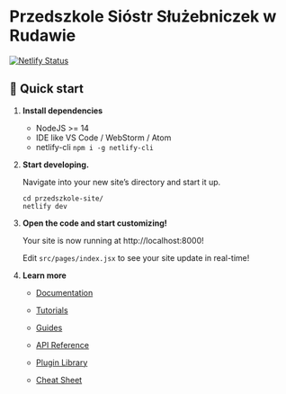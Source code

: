 # Przedszkole Sióstr Służebniczek w Rudawie
[![Netlify Status](https://api.netlify.com/api/v1/badges/59d55900-1a4a-468a-bebc-06bee3fb82bc/deploy-status)](https://app.netlify.com/sites/epic-easley-d99b2b/deploys)

## 🚀 Quick start

1.  **Install dependencies**

    * NodeJS >= 14
    * IDE like VS Code / WebStorm / Atom
    * netlify-cli `npm i -g netlify-cli`

2.  **Start developing.**

    Navigate into your new site’s directory and start it up.

    ```shell
    cd przedszkole-site/
    netlify dev
    ```

3.  **Open the code and start customizing!**

    Your site is now running at http://localhost:8000!

    Edit `src/pages/index.jsx` to see your site update in real-time!

4.  **Learn more**

    - [Documentation](https://www.gatsbyjs.com/docs/?utm_source=starter&utm_medium=readme&utm_campaign=minimal-starter)

    - [Tutorials](https://www.gatsbyjs.com/tutorial/?utm_source=starter&utm_medium=readme&utm_campaign=minimal-starter)

    - [Guides](https://www.gatsbyjs.com/tutorial/?utm_source=starter&utm_medium=readme&utm_campaign=minimal-starter)

    - [API Reference](https://www.gatsbyjs.com/docs/api-reference/?utm_source=starter&utm_medium=readme&utm_campaign=minimal-starter)

    - [Plugin Library](https://www.gatsbyjs.com/plugins?utm_source=starter&utm_medium=readme&utm_campaign=minimal-starter)

    - [Cheat Sheet](https://www.gatsbyjs.com/docs/cheat-sheet/?utm_source=starter&utm_medium=readme&utm_campaign=minimal-starter)
